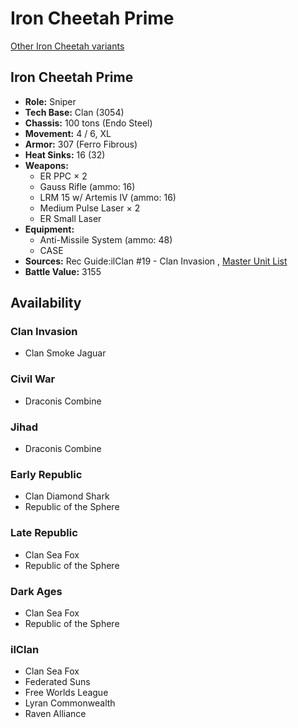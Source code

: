 # Iron Cheetah Prime 

[Other Iron Cheetah variants](../iron_cheetah.md) 

## Iron Cheetah Prime 

- **Role:** Sniper 
- **Tech Base:** Clan (3054) 
- **Chassis:** 100 tons (Endo Steel) 
- **Movement:** 4 / 6, XL 
- **Armor:** 307 (Ferro Fibrous) 
- **Heat Sinks:** 16 (32) 
- **Weapons:** 
  - ER PPC × 2 
  - Gauss Rifle (ammo: 16) 
  - LRM 15 w/ Artemis IV (ammo: 16) 
  - Medium Pulse Laser × 2 
  - ER Small Laser 
- **Equipment:** 
  - Anti-Missile System (ammo: 48) 
  - CASE 
- **Sources:** Rec Guide:ilClan #19 - Clan Invasion , [Master Unit List](http://masterunitlist.info/Unit/Details/8319/iron-cheetah-prime) 
- **Battle Value:** 3155 

## Availability 

### Clan Invasion 

- Clan Smoke Jaguar 

### Civil War 

- Draconis Combine 

### Jihad 

- Draconis Combine 

### Early Republic 

- Clan Diamond Shark 
- Republic of the Sphere 

### Late Republic 

- Clan Sea Fox 
- Republic of the Sphere 

### Dark Ages 

- Clan Sea Fox 
- Republic of the Sphere 

### ilClan 

- Clan Sea Fox 
- Federated Suns 
- Free Worlds League 
- Lyran Commonwealth 
- Raven Alliance 

